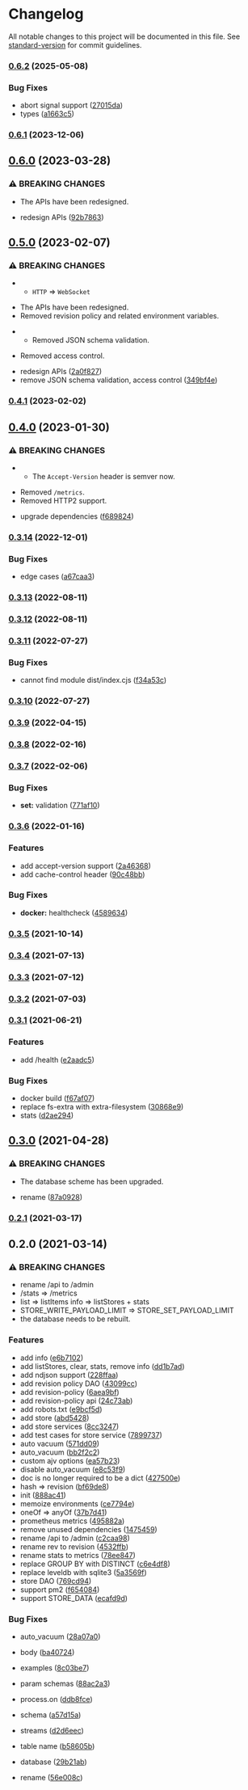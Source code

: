 # Changelog

All notable changes to this project will be documented in this file. See [standard-version](https://github.com/conventional-changelog/standard-version) for commit guidelines.

### [0.6.2](https://github.com/BlackGlory/store/compare/v0.6.1...v0.6.2) (2025-05-08)


### Bug Fixes

* abort signal support ([27015da](https://github.com/BlackGlory/store/commit/27015da506fe7072c1f9994a0ff98e4ecab52983))
* types ([a1663c5](https://github.com/BlackGlory/store/commit/a1663c5eb2bf1e655815f7199a14a0429ad8bc3e))

### [0.6.1](https://github.com/BlackGlory/store/compare/v0.6.0...v0.6.1) (2023-12-06)

## [0.6.0](https://github.com/BlackGlory/store/compare/v0.5.0...v0.6.0) (2023-03-28)


### ⚠ BREAKING CHANGES

* The APIs have been redesigned.

* redesign APIs ([92b7863](https://github.com/BlackGlory/store/commit/92b7863b5b8eea68d794009f1f41898dcfcebc7a))

## [0.5.0](https://github.com/BlackGlory/store/compare/v0.4.1...v0.5.0) (2023-02-07)


### ⚠ BREAKING CHANGES

* - `HTTP` => `WebSocket`
- The APIs have been redesigned.
- Removed revision policy and related environment variables.
* - Removed JSON schema validation.
- Removed access control.

* redesign APIs ([2a0f827](https://github.com/BlackGlory/store/commit/2a0f8272d9eae3d7fd8bb3f51aadac7ea9a6bc04))
* remove JSON schema validation, access control ([349bf4e](https://github.com/BlackGlory/store/commit/349bf4e78a0abfbdc8d11ea82c4de525f9a18ca7))

### [0.4.1](https://github.com/BlackGlory/store/compare/v0.4.0...v0.4.1) (2023-02-02)

## [0.4.0](https://github.com/BlackGlory/store/compare/v0.3.14...v0.4.0) (2023-01-30)


### ⚠ BREAKING CHANGES

* - The `Accept-Version` header is semver now.
- Removed `/metrics`.
- Removed HTTP2 support.

* upgrade dependencies ([f689824](https://github.com/BlackGlory/store/commit/f68982447f1c6b15f078757a757dd42da31221d1))

### [0.3.14](https://github.com/BlackGlory/store/compare/v0.3.13...v0.3.14) (2022-12-01)


### Bug Fixes

* edge cases ([a67caa3](https://github.com/BlackGlory/store/commit/a67caa3cbc95aa829d09fdd1d3b34ef224556e60))

### [0.3.13](https://github.com/BlackGlory/store/compare/v0.3.12...v0.3.13) (2022-08-11)

### [0.3.12](https://github.com/BlackGlory/store/compare/v0.3.11...v0.3.12) (2022-08-11)

### [0.3.11](https://github.com/BlackGlory/store/compare/v0.3.10...v0.3.11) (2022-07-27)


### Bug Fixes

* cannot find module dist/index.cjs ([f34a53c](https://github.com/BlackGlory/store/commit/f34a53ce0bad034cc345a446bf50d5b6d3cd2285))

### [0.3.10](https://github.com/BlackGlory/store/compare/v0.3.9...v0.3.10) (2022-07-27)

### [0.3.9](https://github.com/BlackGlory/store/compare/v0.3.8...v0.3.9) (2022-04-15)

### [0.3.8](https://github.com/BlackGlory/store/compare/v0.3.7...v0.3.8) (2022-02-16)

### [0.3.7](https://github.com/BlackGlory/store/compare/v0.3.6...v0.3.7) (2022-02-06)


### Bug Fixes

* **set:** validation ([771af10](https://github.com/BlackGlory/store/commit/771af1009b1c7f2ed0bd8564a55a14c5efea7f46))

### [0.3.6](https://github.com/BlackGlory/store/compare/v0.3.5...v0.3.6) (2022-01-16)


### Features

* add accept-version support ([2a46368](https://github.com/BlackGlory/store/commit/2a46368215ba0c6fcecbc463e3679a9ae228d914))
* add cache-control header ([90c48bb](https://github.com/BlackGlory/store/commit/90c48bbd926694ee50f47eac46235990a428b4f0))


### Bug Fixes

* **docker:** healthcheck ([4589634](https://github.com/BlackGlory/store/commit/4589634293f4661ec31d691b4f31d11a8c3cada5))

### [0.3.5](https://github.com/BlackGlory/store/compare/v0.3.4...v0.3.5) (2021-10-14)

### [0.3.4](https://github.com/BlackGlory/store/compare/v0.3.3...v0.3.4) (2021-07-13)

### [0.3.3](https://github.com/BlackGlory/store/compare/v0.3.2...v0.3.3) (2021-07-12)

### [0.3.2](https://github.com/BlackGlory/store/compare/v0.3.1...v0.3.2) (2021-07-03)

### [0.3.1](https://github.com/BlackGlory/store/compare/v0.3.0...v0.3.1) (2021-06-21)


### Features

* add /health ([e2aadc5](https://github.com/BlackGlory/store/commit/e2aadc54f59811f80843cc125b3ee1c844d51101))


### Bug Fixes

* docker build ([f67af07](https://github.com/BlackGlory/store/commit/f67af072d49a312496534dffe0e64e59f1d81db5))
* replace fs-extra with extra-filesystem ([30868e9](https://github.com/BlackGlory/store/commit/30868e9b04d750036632b731ccfa9073ea53aff0))
* stats ([d2ae294](https://github.com/BlackGlory/store/commit/d2ae294ce41eac282edb3008752342d5beb1fe93))

## [0.3.0](https://github.com/BlackGlory/store/compare/v0.2.1...v0.3.0) (2021-04-28)


### ⚠ BREAKING CHANGES

* The database scheme has been upgraded.

* rename ([87a0928](https://github.com/BlackGlory/store/commit/87a0928ee7d2422207f2f600f2dae2947fb657f8))

### [0.2.1](https://github.com/BlackGlory/store/compare/v0.2.0...v0.2.1) (2021-03-17)

## 0.2.0 (2021-03-14)


### ⚠ BREAKING CHANGES

* rename /api to /admin
* /stats => /metrics
* list => listItems
info => listStores + stats
* STORE_WRITE_PAYLOAD_LIMIT => STORE_SET_PAYLOAD_LIMIT
* the database needs to be rebuilt.

### Features

* add info ([e6b7102](https://github.com/BlackGlory/store/commit/e6b710257484d5b3524792f16691ce55d1787982))
* add listStores, clear, stats, remove info ([dd1b7ad](https://github.com/BlackGlory/store/commit/dd1b7addf7911fc601a7bd1678cfdd005354563c))
* add ndjson support ([228ffaa](https://github.com/BlackGlory/store/commit/228ffaaf2f1fd66a0fba45ce19a1f51951346b8c))
* add revision policy DAO ([43099cc](https://github.com/BlackGlory/store/commit/43099cc818f1a7e9fa38655fff088a843bb42c33))
* add revision-policy ([6aea9bf](https://github.com/BlackGlory/store/commit/6aea9bfb035631c38803a354d92048d48d51bb90))
* add revision-policy api ([24c73ab](https://github.com/BlackGlory/store/commit/24c73ab175c96f43d51d5bb688528136295b7193))
* add robots.txt ([e9bcf5d](https://github.com/BlackGlory/store/commit/e9bcf5d82353a5191ab33798b8e4a8808725a479))
* add store ([abd5428](https://github.com/BlackGlory/store/commit/abd542805b6719780a4d90d086fef9f11b0f8df5))
* add store services ([8cc3247](https://github.com/BlackGlory/store/commit/8cc3247ee0693c6bf8d9cceffaba2b57b8f2d5e8))
* add test cases for store service ([7899737](https://github.com/BlackGlory/store/commit/789973786a1c4a36d56d532aaa59f8ed186d6fbe))
* auto vacuum ([571dd09](https://github.com/BlackGlory/store/commit/571dd093ad52908fdbae2739962f06938470f8fe))
* auto_vacuum ([bb2f2c2](https://github.com/BlackGlory/store/commit/bb2f2c2bd710ab73cf9e4ca7f7b8ab09e050e7c6))
* custom ajv options ([ea57b23](https://github.com/BlackGlory/store/commit/ea57b23e371ff04cf931c01a0d8de3cdf539c0d2))
* disable auto_vacuum ([e8c53f9](https://github.com/BlackGlory/store/commit/e8c53f921266f6274f623cdd8b4f620f1d6aad95))
* doc is no longer required to be a dict ([427500e](https://github.com/BlackGlory/store/commit/427500efe104b461a7ce8873baa5d2dd966a905f))
* hash => revision ([bf69de8](https://github.com/BlackGlory/store/commit/bf69de8f6bdde57d529a5778a2a8fe1ba70e1c4b))
* init ([888ac41](https://github.com/BlackGlory/store/commit/888ac415c4c85fd061d5c6f90d28645fa37c1ef8))
* memoize environments ([ce7794e](https://github.com/BlackGlory/store/commit/ce7794ebd1df42491ce6e1df524cba92db610432))
* oneOf => anyOf ([37b7d41](https://github.com/BlackGlory/store/commit/37b7d410508c2c2f3a102c84a8c36299e6996abb))
* prometheus metrics ([495882a](https://github.com/BlackGlory/store/commit/495882a0b7fcc64fb542504b933b6191cca8f2eb))
* remove unused dependencies ([1475459](https://github.com/BlackGlory/store/commit/14754594375ead37fab2d2dc60a35ba876f49e1c))
* rename /api to /admin ([c2caa98](https://github.com/BlackGlory/store/commit/c2caa9821177e7b2a0a8f445cac115b1582f8123))
* rename rev to revision ([4532ffb](https://github.com/BlackGlory/store/commit/4532ffbced3f119b34f411fbc7aa61239e9adb60))
* rename stats to metrics ([78ee847](https://github.com/BlackGlory/store/commit/78ee8475769f388983730a707e1444b8bca2efde))
* replace GROUP BY with DISTINCT ([c6e4df8](https://github.com/BlackGlory/store/commit/c6e4df82e18d43020ced62e6c0520721394ca0a6))
* replace leveldb with sqlite3 ([5a3569f](https://github.com/BlackGlory/store/commit/5a3569ffbe2fe83dcec980440fce4c57c616cc90))
* store DAO ([769cd94](https://github.com/BlackGlory/store/commit/769cd94492472516a0749785703418554c6f7805))
* support pm2 ([f654084](https://github.com/BlackGlory/store/commit/f654084095cbdc788f401ff91df767c3d69f5c93))
* support STORE_DATA ([ecafd9d](https://github.com/BlackGlory/store/commit/ecafd9d7d7b1fac34f3cffc009ec72794cb18e63))


### Bug Fixes

* auto_vacuum ([28a07a0](https://github.com/BlackGlory/store/commit/28a07a08f58b3dcaca888a6265c854164cc99054))
* body ([ba40724](https://github.com/BlackGlory/store/commit/ba40724de405354b84f08358de43d2cda7715198))
* examples ([8c03be7](https://github.com/BlackGlory/store/commit/8c03be7ac9149c380e02d0523330411b64bdd5ac))
* param schemas ([88ac2a3](https://github.com/BlackGlory/store/commit/88ac2a36fcf6b1feaffefe7cf4f76ac9c5a028b1))
* process.on ([ddb8fce](https://github.com/BlackGlory/store/commit/ddb8fcec74303520753f041ccbcb863e4a70e72e))
* schema ([a57d15a](https://github.com/BlackGlory/store/commit/a57d15a06e1c5bc2b591b3ee496ae8bd4592dc4b))
* streams ([d2d6eec](https://github.com/BlackGlory/store/commit/d2d6eec3f5691b0a091ce5e256b0213d835e94fb))
* table name ([b58605b](https://github.com/BlackGlory/store/commit/b58605b4330d17c6d5569a26ecfda00a29bfc1a7))


* database ([29b21ab](https://github.com/BlackGlory/store/commit/29b21abe21b1c9ceb2b15b1ec26094d99c7fdbb4))
* rename ([56e008c](https://github.com/BlackGlory/store/commit/56e008ce8807418461e5d65f11e437e530d4f5d6))
